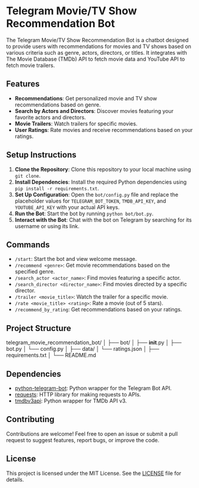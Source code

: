 # Telegram Movie/TV Show Recommendation Bot

The Telegram Movie/TV Show Recommendation Bot is a chatbot designed to provide users with recommendations for movies and TV shows based on various criteria such as genre, actors, directors, or titles. It integrates with The Movie Database (TMDb) API to fetch movie data and YouTube API to fetch movie trailers.



## Features

- **Recommendations**: Get personalized movie and TV show recommendations based on genre.
- **Search by Actors and Directors**: Discover movies featuring your favorite actors and directors.
- **Movie Trailers**: Watch trailers for specific movies.
- **User Ratings**: Rate movies and receive recommendations based on your ratings.

## Setup Instructions

1. **Clone the Repository**: Clone this repository to your local machine using `git clone`.
2. **Install Dependencies**: Install the required Python dependencies using `pip install -r requirements.txt`.
3. **Set Up Configuration**: Open the `bot/config.py` file and replace the placeholder values for `TELEGRAM_BOT_TOKEN`, `TMDB_API_KEY`, and `YOUTUBE_API_KEY` with your actual API keys.
4. **Run the Bot**: Start the bot by running `python bot/bot.py`.
5. **Interact with the Bot**: Chat with the bot on Telegram by searching for its username or using its link.

## Commands

- `/start`: Start the bot and view welcome message.
- `/recommend <genre>`: Get movie recommendations based on the specified genre.
- `/search_actor <actor_name>`: Find movies featuring a specific actor.
- `/search_director <director_name>`: Find movies directed by a specific director.
- `/trailer <movie_title>`: Watch the trailer for a specific movie.
- `/rate <movie_title> <rating>`: Rate a movie (out of 5 stars).
- `/recommend_by_rating`: Get recommendations based on your ratings.

## Project Structure

telegram_movie_recommendation_bot/
│
├── bot/
│   ├── __init__.py
│   ├── bot.py
│   └── config.py
│
├── data/
│   └── ratings.json
│
├── requirements.txt
│
└── README.md

## Dependencies

- [python-telegram-bot](https://github.com/python-telegram-bot/python-telegram-bot): Python wrapper for the Telegram Bot API.
- [requests](https://pypi.org/project/requests/): HTTP library for making requests to APIs.
- [tmdbv3api](https://pypi.org/project/tmdbv3api/): Python wrapper for TMDb API v3.

## Contributing

Contributions are welcome! Feel free to open an issue or submit a pull request to suggest features, report bugs, or improve the code.

## License

This project is licensed under the MIT License. See the [LICENSE](LICENSE) file for details.
